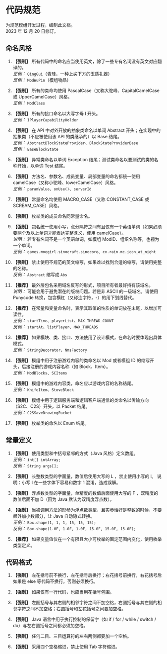# 代码规范

为规范模组开发过程，编制此文档。  
2023 年 12 月 20 日修订。

## 命名风格

1. **【强制】** 所有代码中的命名应当使用英文，除了一些专有名词没有英文对应翻译的。  
   *正例：* `QingGui`（青珪，一种上尖下方的玉质礼器）  
   *反例：* `ModWuPin`（模组物品）

2. **【强制】** 所有的类命均使用 PascalCase（又称大驼峰、CapitalCamelCase 或 UpperCamelCase）风格。  
   *正例：* `ModClass`

3. **【强制】** 所有的接口命名以大写字母 I 开头。  
   *正例：* `IPlayerCapabilityHolder`

4. **【强制】** 在 API 中对外开放的抽象类命名以单词 Abstract 开头；在实现中的抽象类（不应被使用该 API 的类继承的）以 Base 结尾。  
   *正例：* `AbstractBlockStateProvider`、`BlockStateProviderBase`  
   *反例：* `BaseBlockState`

5. **【强制】** 异常类命名以单词 Exception 结尾；测试类命名以要测试的类的名称开始，以单词 Test 结尾。

6. **【强制】** 方法名、参数名、成员变量、局部变量的命名都统一使用 camelCase（又称小驼峰、lowerCamelCase）风格。  
   *正例：* `paramValue`、`onUse()`、`serverId`

7. **【强制】** 常量命名均使用 MACRO_CASE（又称 CONSTANT_CASE 或 SCREAM_CASE）风格。

8. **【强制】** 枚举类的成员命名同常量命名。

9. **【强制】** 包名统一使用小写，点分隔符之间有且仅有一个英语单词（如果必须要两个及以上单词才能表达完整含义，使用 camelCase）。  
   *说明：* 若专有名词不是一个英语单词，如模组 ModID、组织名称等，也视为一个单词。  
   *正例：* `games.moegirl.sinocraft.sinocore`、`cx.rain.mc.icon_at_night`

10. **【强制】** 禁止使用不规范的英文缩写，如果难以找到合适的缩写，请使用完整的名称。  
    *反例：* `Abstract` 缩写成 `Abs`

11. **【推荐】** 最外层包名采用域名反写的形式，项目所有者最好持有该域名。  
    *说明：* 可能会用于避免潜在的版权问题。若是非 ASCII 的一级域名，请使用 Punycode 转换，包含横杠（又称连字符，-）的用下划线替代。  

12. **【推荐】** 在常量和变量命名时，表示其取值的性质的单词放在末尾，以增加可读性。  
    *正例：* `startTime`、`playerList`、`MAX_THREAD_COUNT`  
    *反例：* `startAt`、`listPlayer`、`MAX_THREADS`

13. **【推荐】** 如果模块、类、接口、方法使用了设计模式，在命名时要体现出具体模式。  
    *正例：* `StringDecorator`、`NmsFactory`

14. **【强制】** 模组中用于注册游戏内容的类命名以 Mod 或者模组 ID 的缩写开头，后接注册的游戏内容名称（如 Block、Item）。  
    *正例：* `ModBlocks`、`SCItems`

15. **【强制】** 模组中的游戏内容类，命名应以游戏内容的名称结尾。  
    *正例：* `KnifeItem`、`StoveBlock`

16. **【强制】** 模组中用于逻辑服务端和逻辑客户端通信的类命名以传输方向（S2C、C2S）开头，以 Packet 结尾。  
    *正例：* `C2SSaveDrawingPacket`

17. **【强制】** 枚举类的命名以 Enum 结尾。

## 常量定义

1. **【强制】** 使用类型和中括号紧邻的方式（Java 风格）定义数组。  
   *正例：* `int[] intArray;`  
   *反例：* `String args[];`

2. **【强制】** 长整数类型的字面量，数值后使用大写的 L ，禁止使用小写的 l。
   说明：小写 l 在一些字体下容易和数字 1 混淆，造成误解。

3. **【强制】** 浮点数类型的字面量，单精度的数值后面使用大写的 F ，双精度的数值后面不加 D（因为 Java 默认为双精度浮点数）。

4. **【强制】** 当被调用方法的形参为浮点数类型，且实参恰好是整数的时候，不要额外加小数部分，让 Java 自动隐式转换。  
   *正例：* `Box.shape(1, 1, 1, 15, 15, 15);`  
   *反例：* `Box.shape(1.0F, 1.0F, 1.0F, 15.0F, 15.0F, 15.0F);`  

5. **【推荐】** 如果变量值仅在一个有限且大小可枚举的固定范围内变化，使用枚举类型定义。

## 代码格式

1. **【强制】** 左花括号前不换行，左花括号后换行；右花括号前换行，右花括号后如果是 else 等代码不换行，否则必须换行。

2. **【强制】** 如果仅有一行代码，也应当用花括号包围。

3. **【强制】** 左圆括号与其右侧的相邻字符之间不加空格，右圆括号与其左侧的相邻字符之间不加空格；右圆括号和左花括号之间要加空格。

4. **【强制】** Java 语言中用于执行控制的保留字（如 if / for / while / switch / do）与左右圆括号之间都必须加空格。

5. **【强制】** 任何二目、三目运算符的左右两侧都要加一个空格。

6. **【强制】** 采用四个空格缩进，禁止使用 Tab 字符缩进。

<!--
## 项目源代码组织结构
-->
